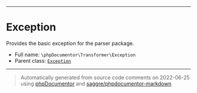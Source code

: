 ***

# Exception

Provides the basic exception for the parser package.

* Full name: `\phpDocumentor\Transformer\Exception`
* Parent class: [`Exception`](../../Exception.md)

***
> Automatically generated from source code comments on 2022-06-25 using [phpDocumentor](http://www.phpdoc.org/) and [saggre/phpdocumentor-markdown](https://github.com/Saggre/phpDocumentor-markdown)

